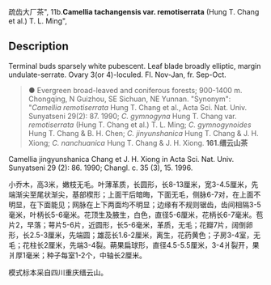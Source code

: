 疏齿大厂茶",
11b.**Camellia tachangensis var. remotiserrata** (Hung T. Chang et al.) T. L. Ming",

## Description
Terminal buds sparsely white pubescent. Leaf blade broadly elliptic, margin undulate-serrate. Ovary 3(or 4)-loculed. Fl. Nov-Jan, fr. Sep-Oct.

> ●  Evergreen broad-leaved and coniferous forests; 900-1400 m. Chongqing, N Guizhou, SE Sichuan, NE Yunnan.
  "Synonym": "*Camellia remotiserrata* Hung T. Chang et al., Acta Sci. Nat. Univ. Sunyatseni 29(2): 87. 1990; *C. gymnogyna* Hung T. Chang var. *remotiserrata* (Hung T. Chang et al.) T. L. Ming; *C. gymnogynoides* Hung T. Chang &amp; B. H. Chen; *C. jinyunshanica* Hung T. Chang &amp; J. H. Xiong; *C. nanchuanica* Hung T. Chang &amp; J. H. Xiong.
**161.缙云山茶**

Camellia jingyunshanica Chang et J. H. Xiong in Acta Sci. Nat. Univ. Sunyatseni 29 (2): 86. 1990; Changl. c. 35 (3), 15. 1996.

小乔木，高3米，嫩枝无毛。叶薄革质，长圆形，长8-13厘米，宽3-4.5厘米，先端渐尖至尾状渐尖，基部楔形；上面干后暗晦，下面无毛，侧脉6-7对，在上面不明显，在下面能见；网脉在上下两面均不明显；边缘有不规则锯齿，齿间相隔3-5毫米，叶柄长5-6毫米。花顶生及腋生，白色，直径5-6厘米，花柄长6-7毫米。苞片2，早落；萼片5-6片，近圆形，长5-6毫米，革质，无毛；花瓣7片，阔倒卵形，长2.5-3厘米，先端圆；雄蕊长1.6-2厘米，离生，花药黄色；子房3-4室，无毛；花柱长2厘米，先端3-4裂。蒴果扁球形，直径4.5-5.5厘米，3-4爿裂开，果爿厚1毫米；种子每室1-2个，中轴长2厘米。

模式标本采自四川重庆缙云山。
